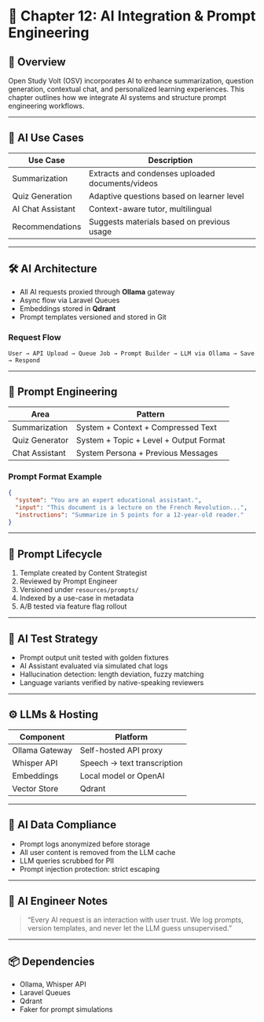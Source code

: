 # 🤖 Chapter 12: AI Integration & Prompt Engineering

## 🎯 Overview

Open Study Volt (OSV) incorporates AI to enhance summarization, question generation, contextual chat, and personalized learning experiences. This chapter outlines how we integrate AI systems and structure prompt engineering workflows.

---

## 🧠 AI Use Cases

| Use Case           | Description                                      |
|--------------------|--------------------------------------------------|
| Summarization      | Extracts and condenses uploaded documents/videos |
| Quiz Generation    | Adaptive questions based on learner level        |
| AI Chat Assistant  | Context-aware tutor, multilingual                |
| Recommendations    | Suggests materials based on previous usage       |

---

## 🛠 AI Architecture

- All AI requests proxied through **Ollama** gateway
- Async flow via Laravel Queues
- Embeddings stored in **Qdrant**
- Prompt templates versioned and stored in Git

### Request Flow

```plaintext
User → API Upload → Queue Job → Prompt Builder → LLM via Ollama → Save → Respond
```

---

## 🧩 Prompt Engineering

| Area           | Pattern                                |
|----------------|----------------------------------------|
| Summarization  | System + Context + Compressed Text     |
| Quiz Generator | System + Topic + Level + Output Format |
| Chat Assistant | System Persona + Previous Messages     |

### Prompt Format Example

```json
{
  "system": "You are an expert educational assistant.",
  "input": "This document is a lecture on the French Revolution...",
  "instructions": "Summarize in 5 points for a 12-year-old reader."
}
```

---

## 🔄 Prompt Lifecycle

1. Template created by Content Strategist
2. Reviewed by Prompt Engineer
3. Versioned under `resources/prompts/`
4. Indexed by a use-case in metadata
5. A/B tested via feature flag rollout

---

## 🧪 AI Test Strategy

- Prompt output unit tested with golden fixtures
- AI Assistant evaluated via simulated chat logs
- Hallucination detection: length deviation, fuzzy matching
- Language variants verified by native-speaking reviewers

---

## ⚙️ LLMs & Hosting

| Component      | Platform                    |
|----------------|-----------------------------|
| Ollama Gateway | Self-hosted API proxy       |
| Whisper API    | Speech → text transcription |
| Embeddings     | Local model or OpenAI       |
| Vector Store   | Qdrant                      |

---

## 🔐 AI Data Compliance

- Prompt logs anonymized before storage
- All user content is removed from the LLM cache
- LLM queries scrubbed for PII
- Prompt injection protection: strict escaping

---

## 🧠 AI Engineer Notes

> “Every AI request is an interaction with user trust. We log prompts, version templates, and never let the LLM guess unsupervised.”

---

## 📦 Dependencies

- Ollama, Whisper API
- Laravel Queues
- Qdrant
- Faker for prompt simulations
